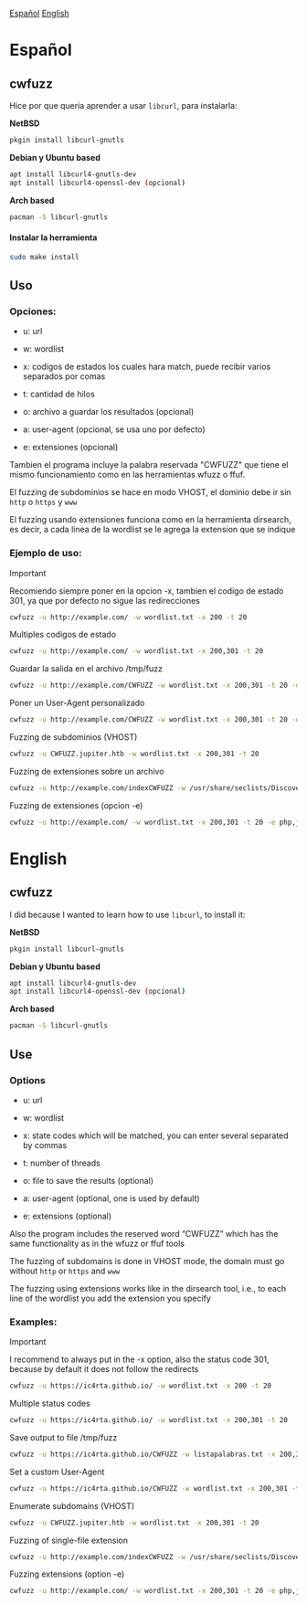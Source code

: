 [Español](#Español)
[English](#English)

# Español

## cwfuzz

Hice por que queria aprender a usar ```libcurl```, para instalarla:

**NetBSD**

```bash
pkgin install libcurl-gnutls
```

**Debian y Ubuntu based**

```bash
apt install libcurl4-gnutls-dev
apt install libcurl4-openssl-dev (opcional)
```

**Arch based**

```bash
pacman -S libcurl-gnutls
```

#### Instalar la herramienta

```bash
sudo make install
```

## Uso

### Opciones:

- u: url

- w: wordlist 

- x: codigos de estados los cuales hara match, puede recibir varios separados por comas

- t: cantidad de hilos

- o: archivo a guardar los resultados (opcional)

- a: user-agent (opcional, se usa uno por defecto)

- e: extensiones (opcional)

Tambien el programa incluye la palabra reservada "CWFUZZ" que tiene el mismo funcionamiento como en las herramientas wfuzz o ffuf.

El fuzzing de subdominios se hace en modo VHOST, el dominio debe ir sin `http` o `https` y `www`

El fuzzing usando extensiones funciona como en la herramienta dirsearch, es decir, a cada linea de la wordlist se le agrega la extension que se indique

### Ejemplo de uso:

> [!IMPORTANT]  
> Recomiendo siempre poner en la opcion -x, tambien el codigo de estado 301, ya que por defecto no sigue las redirecciones


```bash
cwfuzz -u http://example.com/ -w wordlist.txt -x 200 -t 20
```

Multiples codigos de estado

```bash
cwfuzz -u http://example.com/ -w wordlist.txt -x 200,301 -t 20
```

Guardar la salida en el archivo /tmp/fuzz

```bash
cwfuzz -u http://example.com/CWFUZZ -w wordlist.txt -x 200,301 -t 20 -o /tmp/fuzz
```

Poner un User-Agent personalizado

```bash
cwfuzz -u http://example.com/CWFUZZ -w wordlist.txt -x 200,301 -t 20 -o /tmp/fuzz -a "Cwfuzz"
```

Fuzzing de subdominios (VHOST)

```bash
cwfuzz -u CWFUZZ.jupiter.htb -w wordlist.txt -x 200,301 -t 20
```

Fuzzing de extensiones sobre un archivo

```bash
cwfuzz -u http://example.com/indexCWFUZZ -w /usr/share/seclists/Discovery/Web-Content/web-extensions.txt -x 200,301 -t 20
```

Fuzzing de extensiones (opcion -e)

```bash
cwfuzz -u http://example.com/ -w wordlist.txt -x 200,301 -t 20 -e php,js,aspx
```

# English

## cwfuzz

I did because I wanted to learn how to use `libcurl`, to install it:

**NetBSD**

```bash
pkgin install libcurl-gnutls
```

**Debian y Ubuntu based**

```bash
apt install libcurl4-gnutls-dev
apt install libcurl4-openssl-dev (opcional)
```

**Arch based**

```bash
pacman -S libcurl-gnutls
```

## Use

### Options


- u: url

- w: wordlist 

- x: state codes which will be matched, you can enter several separated by commas

- t: number of threads

- o: file to save the results (optional)

- a: user-agent (optional, one is used by default)

- e: extensions (optional)


Also the program includes the reserved word “CWFUZZ” which has the same functionality as in the wfuzz or ffuf tools

The fuzzing of subdomains is done in VHOST mode, the domain must go without `http` or `https` and `www`

The fuzzing using extensions works like in the dirsearch tool, i.e., to each line of the wordlist you add the extension you specify

### Examples:

> [!IMPORTANT]  
> I recommend to always put in the -x option, also the status code 301, because by default it does not follow the redirects

```bash
cwfuzz -u https://ic4rta.github.io/ -w wordlist.txt -x 200 -t 20
```

Multiple status codes

```bash
cwfuzz -u https://ic4rta.github.io/ -w wordlist.txt -x 200,301 -t 20
```

Save output to file /tmp/fuzz

```bash
cwfuzz -u https://ic4rta.github.io/CWFUZZ -w listapalabras.txt -x 200,301 -t 20 -o /tmp/fuzz
```

Set a custom User-Agent

```bash
cwfuzz -u https://ic4rta.github.io/CWFUZZ -w wordlist.txt -x 200,301 -t 20 -o /tmp/fuzz -a “Cwfuzz”
```

Enumerate subdomains (VHOST)

```bash
cwfuzz -u CWFUZZ.jupiter.htb -w wordlist.txt -x 200,301 -t 20
```

Fuzzing of single-file extension

```bash
cwfuzz -u http://example.com/indexCWFUZZ -w /usr/share/seclists/Discovery/Web-Content/web-extensions.txt -x 200,301 -t 20
```

Fuzzing extensions (option -e)

```bash
cwfuzz -u http://example.com/ -w wordlist.txt -x 200,301 -t 20 -e php,js,aspx
```
